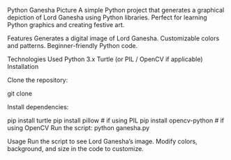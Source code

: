 Python Ganesha Picture
A simple Python project that generates a graphical depiction of Lord Ganesha using Python libraries. Perfect for learning Python graphics and creating festive art.

Features
Generates a digital image of Lord Ganesha.
Customizable colors and patterns.
Beginner-friendly Python code.

Technologies Used
Python 3.x
Turtle (or PIL / OpenCV if applicable)
Installation

Clone the repository:

git clone <your-repo-url>


Install dependencies:

pip install turtle
pip install pillow  # if using PIL
pip install opencv-python  # if using OpenCV
Run the script:
python ganesha.py

Usage
Run the script to see Lord Ganesha’s image.
Modify colors, background, and size in the code to customize.
